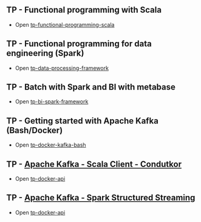 
## TP - Functional programming with Scala
* Open [tp-functional-programming-scala](https://github.com/MandalorianY/tp/tree/main/data-engineering/tp-data-processing-framework)

## TP - Functional programming for data engineering (Spark)
* Open [tp-data-processing-framework](https://github.com/MandalorianY/tp/tree/main/data-engineering/tp-data-processing-framework)

## TP - Batch with Spark and BI with metabase
* Open [tp-bi-spark-framework](https://github.com/MandalorianY/tp/tree/main/data-engineering/tp-bi-spark-framework)

## TP - Getting started with Apache Kafka (Bash/Docker)
* Open [tp-docker-kafka-bash](https://github.com/MandalorianY/tp/tree/main/data-engineering/tp-docker-kafka-bash)

## TP - [Apache Kafka - Scala Client - Condutkor](https://kafka.apache.org/)
* Open [tp-docker-api](https://github.com/MandalorianY/tp/tree/main/data-engineering/tp-kafka-api)

## TP - [Apache Kafka - Spark Structured Streaming](https://kafka.apache.org/)
* Open [tp-docker-api](https://github.com/MandalorianY/tp/tree/main/data-engineering/tp-spark-structured-stream-kafka)
